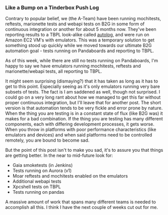 ### Like a Bump on a Tinderbox Push Log

Contrary to popular belief, we (the A-Team) have been running mochitests, reftests, marionette tests
and webapi tests on B2G in some form of continuous integration or another for about 5 months now.
They've been reporting results to a TBPL look-alike called [autolog][1], and were run on Amazon EC2
VM's with emulators. This was a temporary solution to get something stood up quickly while we moved
towards our ultimate B2G automation goal - tests running on Pandaboards and reporting to TBPL.

As of this week, while there are still no tests running on Pandaboards, I'm happy to say we have
emulators running mochitests, reftests and marionette/webapi tests, all reporting to TBPL.

It might seem surprising (dismaying?) that it has taken as long as it has to get to this point.
Especially seeing as it's only emulators running very bare subsets of tests. The fact is I am
saddened as well, though not surprised. I could go on a very long rant about how we managed to get
this far without proper continuous integration, but I'll leave that for another post.  The short
version is that automation tends to be very fickle and error prone by nature. When the thing you are
testing is in a constant state of flux (like B2G was) it makes for a bad  combination. If the thing
you are testing has many different components, each with differing development processes, it gets
worse. When you throw in platforms with poor performance characteristics (like emulators and
devices) and when said platforms need to be controlled remotely, you are bound to become sad.

But the point of this post isn't to make you sad, it's to assure you that things are getting better.
In the near to mid-future look for:

* Gaia smoketests (in Jenkins)
* Tests running on Aurora (v1)
* Moar reftests and mochitests enabled on the emulators
* Additional webapi tests
* Xpcshell tests on TBPL
* Tests running on pandas

A massive amount of work that spans many different teams is needed to accomplish all this. I think I
have the next couple of weeks cut out for me.

[1]: http://brasstacks.mozilla.com/autolog/?tree=b2g&amp;source=autolog
